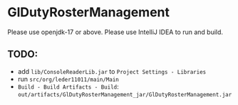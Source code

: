 # GlDutyRosterManagement


Please use openjdk-17 or above.
Please use IntelliJ IDEA to run and build.

## TODO:
- add `lib/ConsoleReaderLib.jar` to `Project Settings - Libraries`
- run `src/org/leder11011/main/Main`
- `Build - Build Artifacts - Build`: `out/artifacts/GlDutyRosterManagement_jar/GlDutyRosterManagement.jar`
